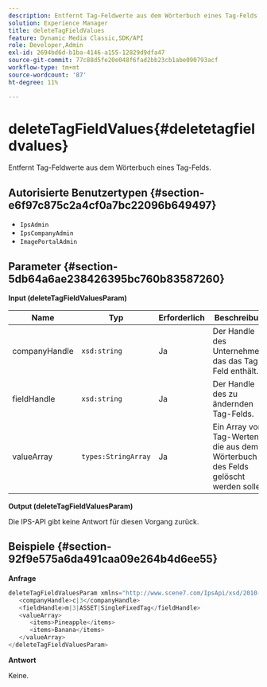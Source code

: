 ```yaml
---
description: Entfernt Tag-Feldwerte aus dem Wörterbuch eines Tag-Felds.
solution: Experience Manager
title: deleteTagFieldValues
feature: Dynamic Media Classic,SDK/API
role: Developer,Admin
exl-id: 2694bd6d-b1ba-4146-a155-12829d9dfa47
source-git-commit: 77c88d5fe20e048f6fad2bb23cb1abe090793acf
workflow-type: tm+mt
source-wordcount: '87'
ht-degree: 11%

---
```


# deleteTagFieldValues{#deletetagfieldvalues}

Entfernt Tag-Feldwerte aus dem Wörterbuch eines Tag-Felds.

## Autorisierte Benutzertypen {#section-e6f97c875c2a4cf0a7bc22096b649497}

* `IpsAdmin`
* `IpsCompanyAdmin`
* `ImagePortalAdmin`

## Parameter {#section-5db64a6ae238426395bc760b83587260}

**Input (deleteTagFieldValuesParam)**

| Name | Typ | Erforderlich | Beschreibung |
|---|---|---|---|
| companyHandle | `xsd:string` | Ja | Der Handle des Unternehmens, das das Tag-Feld enthält. |
| fieldHandle | `xsd:string` | Ja | Der Handle des zu ändernden Tag-Felds. |
| valueArray | `types:StringArray` | Ja | Ein Array von Tag-Werten, die aus dem Wörterbuch des Felds gelöscht werden sollen. |

**Output (deleteTagFieldValuesParam)**

Die IPS-API gibt keine Antwort für diesen Vorgang zurück.

## Beispiele {#section-92f9e575a6da491caa09e264b4d6ee55}

**Anfrage**

```java
deleteTagFieldValuesParam xmlns="http://www.scene7.com/IpsApi/xsd/2010-01-31">
   <companyHandle>c|3</companyHandle>
   <fieldHandle>m|3|ASSET|SingleFixedTag</fieldHandle>
   <valueArray>
      <items>Pineapple</items>
      <items>Banana</items>
   </valueArray>
</deleteTagFieldValuesParam>
```

**Antwort**

Keine.
